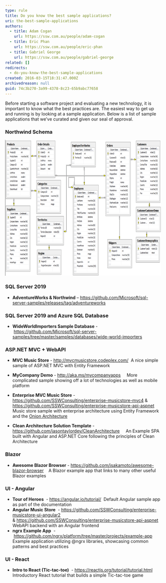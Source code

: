 ```yaml
---
type: rule
title: Do you know the best sample applications?
uri: the-best-sample-applications
authors:
  - title: Adam Cogan
    url: https://ssw.com.au/people/adam-cogan
  - title: Eric Phan
    url: https://ssw.com.au/people/eric-phan
  - title: Gabriel George
    url: https://ssw.com.au/people/gabriel-george
related: []
redirects:
  - do-you-know-the-best-sample-applications
created: 2016-03-15T18:31:47.000Z
archivedreason: null
guid: 74c3b270-3a99-4378-8c23-65b9abc77658
---
```

Before starting a software project and evaluating a new technology, it is important to know what the best practices are. The easiest way to get up and running is by looking at a sample application. Below is a list of sample applications that we’ve curated and given our seal of approval.

<!--endintro-->

### Northwind Schema

![](northwind.png)

### SQL Server 2019

* **AdventureWorks & Northwind** – 
      <https://github.com/Microsoft/sql-server-samples/releases/tag/adventureworks>

### SQL Server 2019 and Azure SQL Database

* **WideWorldImporters Sample Database** - <https://github.com/Microsoft/sql-server-samples/tree/master/samples/databases/wide-world-importers>

### ASP.NET MVC + WebAPI

* **MVC Music Store** - 
      <http://mvcmusicstore.codeplex.com/>  
A nice simple sample of ASP.NET MVC with Entity Framework

* **MyCompany Demo** - 
        <http://aka.ms/mycompanyapps>    
  More complicated sample showing off a lot of technologies as well as mobile platform
  
* **Enterprise MVC Music Store** - 
        <https://github.com/SSWConsulting/enterprise-musicstore-mvc4> & 
        <https://github.com/SSWConsulting/enterprise-musicstore-api-aspnet> 
  Music store sample with enterprise architecture using Entity Framework and the [Onion Architecture](/do-you-know-the-layers-of-the-onion-architecture)
  
* **Clean Architecture Solution Template** - <https://github.com/jasontaylordev/CleanArchitecture>    
  An Example SPA built with Angular and ASP.NET Core following the principles of Clean Architecture
  
### Blazor

* **Awesome Blazor Browser** - <https://github.com/jsakamoto/awesome-blazor-browser>   
  A Blazor example app that links to many other useful Blazor examples

### UI - Angular

* **Tour of Heroes**  - <https://angular.io/tutorial/> 
  Default Angular sample app as part of the documentation
* **Angular Music Store**  - <https://github.com/SSWConsulting/enterprise-musicstore-ui-angular2>  & <https://github.com/SSWConsulting/enterprise-musicstore-api-aspnet> 
  WebAPI backend with an Angular frontend
* **ngrx Example App**  -  <https://github.com/ngrx/platform/tree/master/projects/example-app>
  Example application utilizing @ngrx libraries, showcasing common patterns and best practices
  
### UI - React

* **Intro to React (Tic-tac-toe)**  - <https://reactjs.org/tutorial/tutorial.html> 
  Introductory React tutorial that builds a simple Tic-tac-toe game
